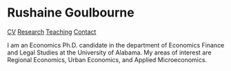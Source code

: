 

<h1> Rushaine Goulbourne</h1>

<a href="page1.html">CV</a> <a href="page2.html">Research</a> <a href="page1.html">Teaching</a> <a href="page1.html">Contact</a>


<p>
 I am an Economics Ph.D. candidate in the department of Economics Finance and Legal Studies at the University of Alabama. My areas of interest are Regional Economics, Urban Economics, and Applied Microeconomics.  
</p>

